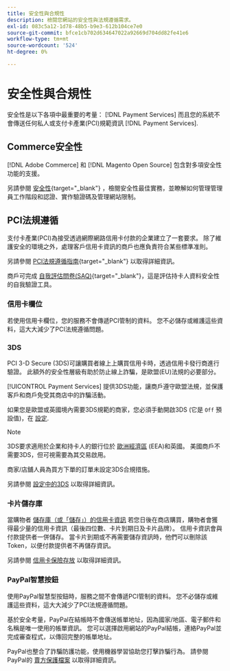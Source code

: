 ```yaml
---
title: 安全性與合規性
description: 檢閱您網站的安全性與法規遵循需求。
exl-id: 083c5a12-1d78-48b5-b9e3-612b104ce7e0
source-git-commit: bfce1cb702d634647022a92669d704dd82fe41e6
workflow-type: tm+mt
source-wordcount: '524'
ht-degree: 0%

---
```


# 安全性與合規性

安全性是以下各項中最重要的考量： [!DNL Payment Services] 而且您的系統不會傳送任何私人或支付卡產業(PCI)規範資訊 [!DNL Payment Services].

## Commerce安全性

[!DNL Adobe Commerce] 和 [!DNL Magento Open Source] 包含對多項安全性功能的支援。

另請參閱 [安全性](https://docs.magento.com/user-guide/stores/security.html){target="_blank"} ，檢閱安全性最佳實務，並瞭解如何管理管理員工作階段和認證、實作驗證碼及管理網站限制。

## PCI法規遵循

支付卡產業(PCI)為接受透過網際網路信用卡付款的企業建立了一套要求。 除了維護安全的環境之外，處理客戶信用卡資訊的商戶也應負責符合某些標準准則。

另請參閱 [PCI法規遵循指南](https://docs.magento.com/user-guide/stores/compliance-pci.html){target="_blank"} 以取得詳細資訊。

商戶可完成 [自我評估問卷(SAQ)](https://www.pcisecuritystandards.org/pci_security/completing_self_assessment){target="_blank"}，這是評估持卡人資料安全性的自我驗證工具。

### 信用卡欄位

若使用信用卡欄位，您的服務不會傳遞PCI管制的資料。 您不必儲存或維護這些資料，這大大減少了PCI法規遵循問題。

### 3DS

PCI 3-D Secure (3DS)可讓購買者線上上購買信用卡時，透過信用卡發行商進行驗證。 此額外的安全性層級有助於防止線上詐騙，是歐盟(EU)法規的必要部分。

[!UICONTROL Payment Services] 提供3DS功能，讓商戶遵守歐盟法規，並保護客戶和商戶免受其商店中的詐騙活動。

如果您是歐盟或英國境內需要3DS規範的商家，您必須手動開啟3DS (它是 `Off` 預設值)，在 [設定](settings.md#credit-card-fields).

>[!NOTE]
>
>3DS要求適用於企業和持卡人的銀行位於 [歐洲經濟區](https://www.efta.int/eea) (EEA)和英國。 美國商戶不需要3DS，但可視需要為其交易啟用。

商家/店舖人員為買方下單的訂單未設定3DS合規措施。

另請參閱 [設定中的3DS](settings.md#3ds) 以取得詳細資訊。

### 卡片儲存庫

當購物者 [儲存庫（或「儲存」）的信用卡資訊](vaulting.md) 若您日後在商店購買，購物者會獲得最少量的信用卡資訊（最後四位數、卡片到期日及卡片品牌）。 信用卡資訊會與付款提供者一併儲存。 當卡片到期或不再需要儲存資訊時，他們可以刪除該Token，以便付款提供者不再儲存資訊。

另請參閱 [信用卡保險存放](vaulting.md) 以取得詳細資訊。

### PayPal智慧按鈕

使用PayPal智慧型按鈕時，服務之間不會傳遞PCI管制的資料。 您不必儲存或維護這些資料，這大大減少了PCI法規遵循問題。

基於安全考量，PayPal在結帳時不會傳送帳單地址，因為國家/地區、電子郵件和名稱是唯一使用的帳單資訊。 您可以選擇啟用網站的PayPal結帳，連絡PayPal並完成審查程式，以傳回完整的帳單地址。

PayPal也整合了詐騙防護功能，使用機器學習協助您打擊詐騙行為。 請參閱PayPal的 [賣方保護檔案](https://www.paypal.com/us/webapps/mpp/security/seller-protection) 以取得詳細資訊。

